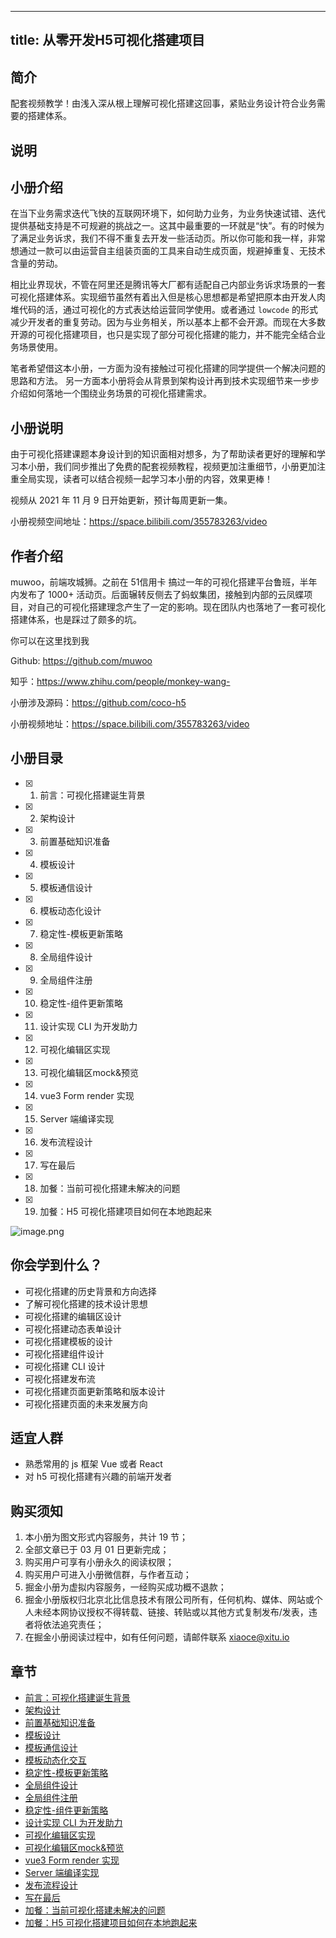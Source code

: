 
---
title: 从零开发H5可视化搭建项目
---

## 简介
配套视频教学！由浅入深从根上理解可视化搭建这回事，紧贴业务设计符合业务需要的搭建体系。

## 说明
## 小册介绍

在当下业务需求迭代飞快的互联网环境下，如何助力业务，为业务快速试错、迭代提供基础支持是不可规避的挑战之一。这其中最重要的一环就是“快”。有的时候为了满足业务诉求，我们不得不重复去开发一些活动页。所以你可能和我一样，非常想通过一款可以由运营自主组装页面的工具来自动生成页面，规避掉重复、无技术含量的劳动。

相比业界现状，不管在阿里还是腾讯等大厂都有适配自己内部业务诉求场景的一套可视化搭建体系。实现细节虽然有着出入但是核心思想都是希望把原本由开发人肉堆代码的活，通过可视化的方式表达给运营同学使用。或者通过 `lowcode` 的形式减少开发者的重复劳动。因为与业务相关，所以基本上都不会开源。而现在大多数开源的可视化搭建项目，也只是实现了部分可视化搭建的能力，并不能完全结合业务场景使用。

笔者希望借这本小册，一方面为没有接触过可视化搭建的同学提供一个解决问题的思路和方法。 另一方面本小册将会从背景到架构设计再到技术实现细节来一步步介绍如何落地一个围绕业务场景的可视化搭建需求。

## 小册说明

由于可视化搭建课题本身设计到的知识面相对想多，为了帮助读者更好的理解和学习本小册，我们同步推出了免费的配套视频教程，视频更加注重细节，小册更加注重全局实现，读者可以结合视频一起学习本小册的内容，效果更棒！

视频从 2021 年 11 月 9 日开始更新，预计每周更新一集。

小册视频空间地址：<https://space.bilibili.com/355783263/video>

## 作者介绍

muwoo，前端攻城狮。之前在 51信用卡 搞过一年的可视化搭建平台鲁班，半年内发布了 1000+ 活动页。后面辗转反侧去了蚂蚁集团，接触到内部的云凤蝶项目，对自己的可视化搭建理念产生了一定的影响。现在团队内也落地了一套可视化搭建体系，也是踩过了颇多的坑。

你可以在这里找到我

Github: <https://github.com/muwoo>

知乎：<https://www.zhihu.com/people/monkey-wang->

小册涉及源码：<https://github.com/coco-h5>

小册视频地址：<https://space.bilibili.com/355783263/video>

## 小册目录

- [x]  1. 前言：可视化搭建诞生背景
- [x]  2. 架构设计
- [x]  3. 前置基础知识准备
- [x]  4. 模板设计
- [x]  5. 模板通信设计
- [x]  6. 模板动态化设计
- [x]  7. 稳定性-模板更新策略
- [x]  8. 全局组件设计
- [x]  9. 全局组件注册
- [x]  10. 稳定性-组件更新策略
- [x]  11. 设计实现 CLI 为开发助力
- [x]  12. 可视化编辑区实现
- [x]  13. 可视化编辑区mock\&预览
- [x]  14. vue3 Form render 实现
- [x]  15. Server 端编译实现
- [x]  16. 发布流程设计
- [x]  17. 写在最后
- [x]  18. 加餐：当前可视化搭建未解决的问题
- [x]  19. 加餐：H5 可视化搭建项目如何在本地跑起来

![image.png](https://p6-juejin.byteimg.com/tos-cn-i-k3u1fbpfcp/4b215a28552848e78b8a307ef44b8f1a~tplv-k3u1fbpfcp-watermark.image)

## 你会学到什么？

- 可视化搭建的历史背景和方向选择
- 了解可视化搭建的技术设计思想
- 可视化搭建的编辑区设计
- 可视化搭建动态表单设计
- 可视化搭建模板的设计
- 可视化搭建组件设计
- 可视化搭建 CLI 设计
- 可视化搭建发布流
- 可视化搭建页面更新策略和版本设计
- 可视化搭建页面的未来发展方向

## 适宜人群

- 熟悉常用的 js 框架 Vue 或者 React
- 对 h5 可视化搭建有兴趣的前端开发者

## 购买须知

1.  本小册为图文形式内容服务，共计 19 节；
2.  全部文章已于 03 月 01 日更新完成；
3.  购买用户可享有小册永久的阅读权限；
4.  购买用户可进入小册微信群，与作者互动；
5.  掘金小册为虚拟内容服务，一经购买成功概不退款；
6.  掘金小册版权归北京北比信息技术有限公司所有，任何机构、媒体、网站或个人未经本网协议授权不得转载、链接、转贴或以其他方式复制发布/发表，违者将依法追究责任；
7.  在掘金小册阅读过程中，如有任何问题，请邮件联系 <xiaoce@xitu.io>

## 章节
- [前言：可视化搭建诞生背景](./qian-yan-ke-shi-hua-da-jian-dan-sheng-bei-jing.md)
- [架构设计](./jia-gou-she-ji.md)
- [前置基础知识准备](./qian-zhi-ji-chu-zhi-shi-zhun-bei.md)
- [模板设计](./mo-ban-she-ji.md)
- [模板通信设计](./mo-ban-tong-xin-she-ji.md)
- [模板动态化交互](./mo-ban-dong-tai-hua-jiao-hu.md)
- [稳定性-模板更新策略](./wen-ding-xing-mo-ban-geng-xin-ce-lue.md)
- [全局组件设计](./quan-ju-zu-jian-she-ji.md)
- [全局组件注册](./quan-ju-zu-jian-zhu-ce.md)
- [稳定性-组件更新策略](./wen-ding-xing-zu-jian-geng-xin-ce-lue.md)
- [设计实现 CLI 为开发助力](<./she-ji-shi-xian-cli-wei-kai-fa-zhu-li.md>)
- [可视化编辑区实现](./ke-shi-hua-bian-ji-qu-shi-xian.md)
- [可视化编辑区mock\&预览](<./ke-shi-hua-bian-ji-qu-mock-and-yu-lan.md>)
- [vue3 Form render 实现](<./vue3-form-render-shi-xian.md>)
- [Server 端编译实现](<./server-duan-bian-yi-shi-xian.md>)
- [发布流程设计](./fa-bu-liu-cheng-she-ji.md)
- [写在最后](./xie-zai-zui-hou.md)
- [加餐：当前可视化搭建未解决的问题](./jia-can-dang-qian-ke-shi-hua-da-jian-wei-jie-jue-de-wen-ti.md)
- [加餐：H5 可视化搭建项目如何在本地跑起来](<./jia-can-h5-ke-shi-hua-da-jian-xiang-mu-ru-he-zai-ben-di-pao-qi-lai.md>)

    